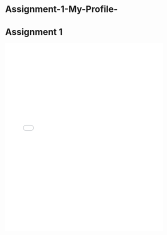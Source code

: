 # Assignment-1-My-Profile-
<!DOCTYPE html>
<html>
<body>

<h1>Assignment 1</h1>
<embed src="files/AllInOne.pdf" type="application/pdf" width="100%" height="600px" />


</body>
</html>
